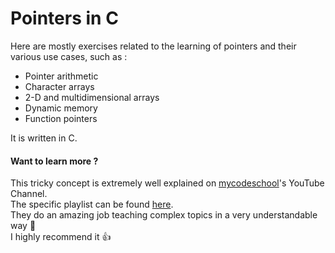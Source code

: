 # Pointers in C

Here are mostly exercises related to the learning of pointers and their various use cases, such as :

- Pointer arithmetic
- Character arrays
- 2-D and multidimensional arrays
- Dynamic memory
- Function pointers

It is written in C.

#### Want to learn more ?

This tricky concept is extremely well explained on [mycodeschool](https://www.youtube.com/channel/UClEEsT7DkdVO_fkrBw0OTrA)'s YouTube Channel.  
The specific playlist can be found [here](https://www.youtube.com/playlist?list=PL2_aWCzGMAwLZp6LMUKI3cc7pgGsasm2_).  
They do an amazing job teaching complex topics in a very understandable way :school:  
I highly recommend it :thumbsup:

